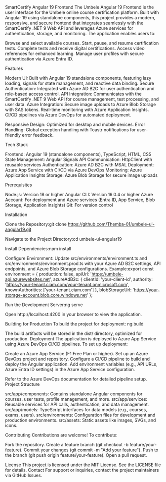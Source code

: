 SmartCertify Angular 19 Frontend
The Umbele Angular 19 Frontend is the user interface for the Umbele online course certification platform. Built with Angular 19 using standalone components, this project provides a modern, responsive, and secure frontend that integrates seamlessly with the SmartCertify .NET 9 Web API and leverages Azure services for authentication, storage, and monitoring.
The application enables users to:

Browse and select available courses.
Start, pause, and resume certification tests.
Complete tests and receive digital certifications.
Access video references for enhanced learning.
Manage user profiles with secure authentication via Azure Entra ID.

Features

Modern UI: Built with Angular 19 standalone components, featuring lazy loading, signals for state management, and reactive data binding.
Secure Authentication: Integrated with Azure AD B2C for user authentication and role-based access control.
API Integration: Communicates with the SmartCertify .NET 9 Web API for course management, test processing, and user data.
Azure Integration:
Secure image uploads to Azure Blob Storage with SAS tokens.
Real-time monitoring with Azure Application Insights.
CI/CD pipelines via Azure DevOps for automated deployment.


Responsive Design: Optimized for desktop and mobile devices.
Error Handling: Global exception handling with Toastr notifications for user-friendly error feedback.

Tech Stack

Frontend: Angular 19 (standalone components), TypeScript, HTML, CSS
State Management: Angular Signals
API Communication: HttpClient with reusable services
Authentication: Azure AD B2C with MSAL
Deployment: Azure App Service with CI/CD via Azure DevOps
Monitoring: Azure Application Insights
Storage: Azure Blob Storage for secure image uploads

Prerequisites

Node.js: Version 18 or higher
Angular CLI: Version 19.0.4 or higher
Azure Account: For deployment and Azure services (Entra ID, App Service, Blob Storage, Application Insights)
Git: For version control

Installation

Clone the Repository:git clone https://github.com/Themba-01/umbele-ui-angular19.git


Navigate to the Project Directory:cd umbele-ui-angular19


Install Dependencies:npm install


Configure Environment:
Update src/environments/environment.ts and src/environments/environment.prod.ts with your Azure AD B2C settings, API endpoints, and Azure Blob Storage configurations.
Example:export const environment = {
  production: false,
  apiUrl: 'https://umbele-api.azurewebsites.net',
  azureAdB2c: {
    clientId: 'your-client-id',
    authority: 'https://your-tenant.ciam.com/your-tenant.onmicrosoft.com',
    knownAuthorities: ['your-tenant.ciam.com']
  },
  blobStorageUrl: 'https://your-storage-account.blob.core.windows.net'
};




Run the Development Server:ng serve


Open http://localhost:4200 in your browser to view the application.



Building for Production
To build the project for deployment:
ng build

The build artifacts will be stored in the dist/ directory, optimized for production.
Deployment
The application is deployed to Azure App Service using Azure DevOps CI/CD pipelines. To set up deployment:

Create an Azure App Service (F1 Free Plan or higher).
Set up an Azure DevOps project and repository.
Configure a CI/CD pipeline to build and deploy the Angular application.
Add environment variables (e.g., API URLs, Azure Entra ID settings) in the Azure App Service configuration.

Refer to the Azure DevOps documentation for detailed pipeline setup.
Project Structure

src/app/components: Contains standalone Angular components for courses, user tests, profile management, and more.
src/app/services: Reusable services for API calls, authentication, and data management.
src/app/models: TypeScript interfaces for data models (e.g., courses, exams, users).
src/environments: Configuration files for development and production environments.
src/assets: Static assets like images, SVGs, and icons.

Contributing
Contributions are welcome! To contribute:

Fork the repository.
Create a feature branch (git checkout -b feature/your-feature).
Commit your changes (git commit -m "Add your feature").
Push to the branch (git push origin feature/your-feature).
Open a pull request.

License
This project is licensed under the MIT License. See the LICENSE file for details.
Contact
For support or inquiries, contact the project maintainers via GitHub Issues.

